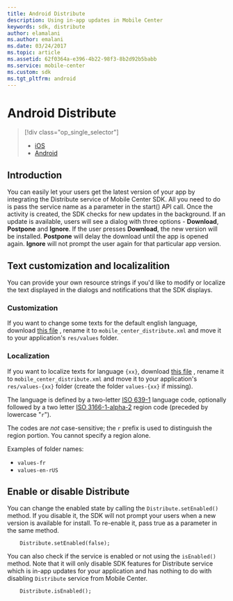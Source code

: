 ```yaml
---
title: Android Distribute
description: Using in-app updates in Mobile Center
keywords: sdk, distribute
author: elamalani
ms.author: emalani
ms.date: 03/24/2017
ms.topic: article
ms.assetid: 62f0364a-e396-4b22-98f3-8b2d92b5babb
ms.service: mobile-center
ms.custom: sdk
ms.tgt_pltfrm: android
---
```


# Android Distribute

> [!div class="op_single_selector"]
> * [iOS](ios.md)
> * [Android](android.md)

## Introduction
You can easily let your users get the latest version of your app by integrating the Distribute service of Mobile Center SDK. All you need to do is pass the service name as a parameter in the start() API call. Once the activity is created, the SDK checks for new updates in the background. If an update is available, users will see a dialog with three options - **Download**, **Postpone** and **Ignore**. If the user presses **Download**, the new version will be installed. **Postpone** will delay the download until the app is opened again. **Ignore** will not prompt the user again for that particular app version.

## Text customization and localizalition

You can provide your own resource strings if you'd like to modify or localize the text displayed in the dialogs and notifications that the SDK displays.

### Customization

If you want to change some texts for the default english language, download
[this file](https://raw.githubusercontent.com/Microsoft/mobile-center-sdk-android/master/sdk/mobile-center-distribute/src/main/res/values/strings.xml)
, rename it to `mobile_center_distribute.xml` and move it to your application's `res/values` folder.

### Localization

If you want to localize texts for language `{xx}`, download
[this file](https://raw.githubusercontent.com/Microsoft/mobile-center-sdk-android/master/sdk/mobile-center-distribute/src/main/res/values/strings.xml)
, rename it to `mobile_center_distribute.xml` and move it to your application's `res/values-{xx}` folder (create the folder `values-{xx}` if missing).

[//]: # (The following is extracetd from https://developer.android.com/guide/topics/resources/providing-resources.html#AlternativeResources)

The language is defined by a two-letter [ISO 639-1](http://www.loc.gov/standards/iso639-2/php/code_list.php) language code, optionally followed by a two letter [ISO 3166-1-alpha-2](http://www.iso.org/iso/en/prods-services/iso3166ma/02iso-3166-code-lists/list-en1.html) region code (preceded by lowercase "`r`").

The codes are *not* case-sensitive; the `r` prefix is used to distinguish the region portion. You cannot specify a region alone.

Examples of folder names:

* `values-fr`
* `values-en-rUS`

## Enable or disable Distribute

You can change the enabled state by calling the `Distribute.setEnabled()` method. If you disable it, the SDK will not prompt your users when a new version is available for install. To re-enable it, pass true as a parameter in the same method.

        Distribute.setEnabled(false);

You can also check if the service is enabled or not using the `isEnabled()` method. Note that it will only disable SDK features for Distribute service which is in-app updates for your application and has nothing to do with disabling `Distribute` service from Mobile Center.

        Distribute.isEnabled();

